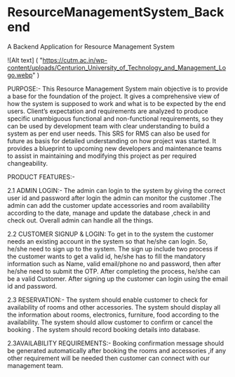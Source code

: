 # ResourceManagementSystem_Backend
A Backend Application for Resource Management System

![Alt text] ( "https://cutm.ac.in/wp-content/uploads/Centurion_University_of_Technology_and_Management_Logo.webp" )

PURPOSE:-
This Resource Management System  main objective is to provide a base for 
the foundation of the project. It gives a comprehensive view of how the system is supposed to work and what is to be 
expected by the end users. Client’s expectation and requirements are analyzed to produce specific unambiguous 
functional and non-functional requirements, so they can be used by development team with clear understanding to 
build a system as per end user needs. This SRS for RMS can also be used for future as basis for detailed understanding 
on how project was started. It provides a blueprint to upcoming new developers and maintenance teams to assist in 
maintaining and modifying this project as per required changeability.


PRODUCT FEATURES:-


 2.1 ADMIN LOGIN:- The admin can login to the system by giving the correct user id and password after login 
the admin can monitor the customer .The admin can add the customer update accessories and room availability according to 
the date, manage and update the database ,check in and check out. Overall admin can handle all the things.

 2.2 CUSTOMER SIGNUP & LOGIN: To get in to the system the customer needs an existing account in the 
system so that he/she can login. So, he/she need to sign up to the system. The sign up include two process if the customer
wants to get a valid id, he/she has to fill the mandatory information such as Name, valid email/phone no and password, then 
after he/she need to submit the OTP. After completing the process, he/she can be a valid Customer. After signing up the 
customer can login using the email id and password.


 2.3 RESERVATION:- The system should enable customer to check for availability of rooms and other 
accessories. The system should display all the information about rooms, electronics, furniture, food according to the 
availability. The system should allow customer to confirm or cancel the booking . The system should record booking details 
into database.


 2.3AVAILABILITY REQUIREMENTS:- Booking confirmation message should be generated automatically 
after booking the rooms and accessories ,if any other requirement will be needed then customer can connect with our 
management team.



